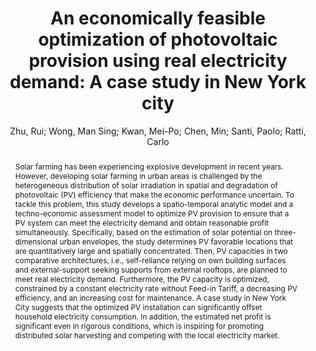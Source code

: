 ---
layout: technique
title: "An economically feasible optimization of photovoltaic provision using real electricity demand: A case study in New York city"
classifications:
    system_type: "False"
    technique: "False"
    design_study: "False"
    evaluation: "False"
    data: "False"
    analysis: "True"
    generation: "False"
    curation_and_transformation: "False"
    management: "False"
    modeling: "True"
    urban_analysis: "True"
    visualization: "False"
    sunlight_access: "True"
    wind_ventilation: "False"
    view_impact: "False"
    energy: "True"
    damage_and_disaster_management: "False"
    climate: "False"
    sound: "False"
    property_cadastre: "False"
    other_use: "False"
    lookup: "False"
    browse: "True"
    locate: "False"
    explore: "False"
    identify: "True"
    compare: "True"
    summarize: "False"
    distribution: "True"
    trends: "False"
    outliers: "False"
    extremes: "False"
    features: "False"
    target_discovery: "False"
    target_access: "True"
    spatial_relation: "True"
    buildings: "True"
    streets: "True"
    nature: "False"
    uniform_discretization: "True"
    structural_subdivision: "True"
    univariate: "True"
    multivariate: "False"
    volumetric: "False"
    temporal: "True"
    sensing: "False"
    statistical: "False"
    simulation_based: "True"
    learning_based: "False"
    surveyed: "False"
    site: "True"
    block: "True"
    multi_block: "False"
    city: "False"
    va_wo_model: "False"
    post_model: "True"
    model_integrated: "False"
    assisted_models: "False"
    overlay: "True"
    embedded: "False"
    linked: "False"
    temporal_jx: "False"
    spatial_jx: "False"
    filter: "False"
    aggregate: "False"
    embed: "False"
    glyphs: "False"
    bar_charts: "True"
    scatterplots: "False"
    linegraphs: "False"
    matrix: "False"
    grid: "False"
    boxplot: "False"
    parallel_coordinates: "False"
    map_2d: "True"
    map_3d: "True"
    walking: "False"
    steering: "False"
    selection_based: "False"
    manipulation_based: "True"
    distortion: "False"
    ghosting: "False"
    culling: "False"
    birds_view: "True"
    multi_view: "False"
    assisted_steering: "False"
    other: "False"
    vr_cave: "False"
    ar: "False"
    desktop: "True"
    mobile: "False"
    case_study: "True"
    user_study: "False"
    statistical_evaluation: "False"
    expert_interviews: "False"
key: "WETR9BKX"
item_type: "journalArticle"
publication_year: "2022"
author: "Zhu, Rui; Wong, Man Sing; Kwan, Mei-Po; Chen, Min; Santi, Paolo; Ratti, Carlo"
publication_title: "Sustainable Cities and Society"
isbn: "nan"
issn: "22106707"
doi: "10.1016/j.scs.2021.103614"
url_paper: "https://linkinghub.elsevier.com/retrieve/pii/S2210670721008787"
abstract_note: "nan"
date_added: "2023-02-05 04:55:57"
date_modified: "2023-02-05 04:55:57"
access_date: "2023-02-05 04:55:57"
pages: "103614"
num_pages: "nan"
issue: "nan"
volume: "78.0"
number_of_volumes: "nan"
journal_abbreviation: "Sustainable Cities and Society"
short_title: "An economically feasible optimization of photovoltaic provision using real electricity demand"
series: "nan"
series_number: "nan"
series_text: "nan"
series_title: "nan"
publisher: "nan"
place: "nan"
language: "en"
rights: "nan"
type: "nan"
archive: "nan"
archive_location: "nan"
library_catalog: "DOI.org (Crossref)"
call_number: "nan"
extra: "nan"
notes: "nan"
link_attachments: "nan"
manual_tags: "nan"
automatic_tags: "nan"
editor: "nan"
series_editor: "nan"
translator: "nan"
contributor: "nan"
attorney_agent: "nan"
book_author: "nan"
cast_member: "nan"
commenter: "nan"
composer: "nan"
cosponsor: "nan"
counsel: "nan"
interviewer: "nan"
producer: "nan"
recipient: "nan"
reviewed_author: "nan"
scriptwriter: "nan"
words_by: "nan"
guest: "nan"
number: "nan"
edition: "nan"
running_time: "nan"
scale: "nan"
medium: "nan"
artwork_size: "nan"
filing_date: "nan"
application_number: "nan"
assignee: "nan"
issuing_authority: "nan"
country: "nan"
meeting_name: "nan"
conference_name: "nan"
court: "nan"
references: "nan"
reporter: "nan"
legal_status: "nan"
priority_numbers: "nan"
programming_language: "nan"
version: "nan"
system: "nan"
code: "nan"
code_number: "nan"
section: "nan"
session: "nan"
committee: "nan"
history: "nan"
legislative_body: "nan"
abstract: "Solar farming has been experiencing explosive development in recent years. However, developing solar farming in urban areas is challenged by the heterogeneous distribution of solar irradiation in spatial and degradation of photovoltaic (PV) efficiency that make the economic performance uncertain. To tackle this problem, this study develops a spatio-temporal analytic model and a techno-economic assessment model to optimize PV provision to ensure that a PV system can meet the electricity demand and obtain reasonable profit simultaneously. Specifically, based on the estimation of solar potential on three-dimensional urban envelopes, the study determines PV favorable locations that are quantitatively large and spatially concentrated. Then, PV capacities in two comparative architectures, i.e., self-reliance relying on own building surfaces and external-support seeking supports from external rooftops, are planned to meet real electricity demand. Furthermore, the PV capacity is optimized, constrained by a constant electricity rate without Feed-in Tariff, a decreasing PV efficiency, and an increasing cost for maintenance. A case study in New York City suggests that the optimized PV installation can significantly offset household electricity consumption. In addition, the estimated net profit is significant even in rigorous conditions, which is inspiring for promoting distributed solar harvesting and competing with the local electricity market."
---